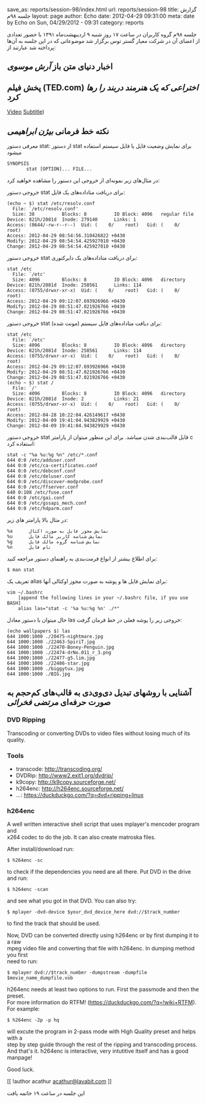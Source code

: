 save_as: reports/session-98/index.html
url: reports/session-98
title: گزارش جلسه ۹۸م
layout: page
author: Echo
date: 2012-04-29 09:31:00
meta: date by Echo on Sun, 04/29/2012 - 09:31
category: reports

جلسه ۹۸م گروه کاربران در ساعت ۱۷ روز شنبه ۹ اردیبهشت‌ماه ۱۳۹۱ با حضور تعدادی
از اعضای آن در شرکت معیار گستر توس برگزار شد موضوعاتی که در این جلسه به آن‌ها
پرداخته شد عبارتند از:  


<!--more-->



## اخبار دنیای متن باز *آرش موسوی*

## پخش فیلم (TED.com) *اختراعی که یک هنرمند دربند را رها کرد*

[Video](http://www.ted.com/talks/mick_ebeling_the_invention_that_unlocked_a_locked_in_artist.html)
[Subtitle](http://tedtalksubtitledownload.appspot.com/get_subtitle?tedtalkid=1115&lang=fa&timeIntro=15330))

## نکته خط فرمانی *بیژن ابراهیمی*

معرفی دستور stat: از دستور stat برای نمایش وضعیت فایل یا فایل سیستم استفاده میشود
```
SYNOPSIS
       stat [OPTION]... FILE...
```

در مثال‌های زیر نمونه‌ای از خروجی این دستور را مشاهده خواهید کرد:

خروجی دستور stat برای دریافت متاداده‌های یک فایل:
```
(echo ~ $) stat /etc/resolv.conf 
  File: `/etc/resolv.conf'
  Size: 38        	Blocks: 8          IO Block: 4096   regular file
Device: 821h/2081d	Inode: 279140      Links: 1
Access: (0644/-rw-r--r--)  Uid: (    0/    root)   Gid: (    0/    root)
Access: 2012-04-29 08:54:56.310426822 +0430
Modify: 2012-04-29 08:54:54.425927010 +0430
Change: 2012-04-29 08:54:54.425927010 +0430
```

خروجی دستور stat برای دریافت متاداده‌های یک دایرکتوری:
```
stat /etc
  File: `/etc'
  Size: 4096      	Blocks: 8          IO Block: 4096   directory
Device: 821h/2081d	Inode: 258561      Links: 114
Access: (0755/drwxr-xr-x)  Uid: (    0/    root)   Gid: (    0/    root)
Access: 2012-04-29 09:12:07.693926966 +0430
Modify: 2012-04-29 08:51:47.021926766 +0430
Change: 2012-04-29 08:51:47.021926766 +0430
```

خروجی دستور stat برای دیافت متاداده‌های فایل سیستم (مونت شده):
```
stat /etc
  File: `/etc'
  Size: 4096      	Blocks: 8          IO Block: 4096   directory
Device: 821h/2081d	Inode: 258561      Links: 114
Access: (0755/drwxr-xr-x)  Uid: (    0/    root)   Gid: (    0/    root)
Access: 2012-04-29 09:12:07.693926966 +0430
Modify: 2012-04-29 08:51:47.021926766 +0430
Change: 2012-04-29 08:51:47.021926766 +0430
(echo ~ $) stat /
  File: `/'
  Size: 4096      	Blocks: 8          IO Block: 4096   directory
Device: 821h/2081d	Inode: 2           Links: 21
Access: (0755/drwxr-xr-x)  Uid: (    0/    root)   Gid: (    0/    root)
Access: 2012-04-28 10:22:04.426149617 +0430
Modify: 2012-04-09 19:41:04.943829929 +0430
Change: 2012-04-09 19:41:04.943829929 +0430
```

خروجی دستور stat قابل قالب‌بندی شدن میباشد. برای این منظور میتوان
از پارامتر c استفاده کرد:
```
stat -c "%a %u:%g %n" /etc/*.conf
644 0:0 /etc/adduser.conf
644 0:0 /etc/ca-certificates.conf
644 0:0 /etc/debconf.conf
644 0:0 /etc/deluser.conf
644 0:0 /etc/discover-modprobe.conf
644 0:0 /etc/ffserver.conf
640 0:108 /etc/fuse.conf
644 0:0 /etc/gai.conf
644 0:0 /etc/gssapi_mech.conf
644 0:0 /etc/hdparm.conf
```

در مثال بالا پارامتر های زیر:

```
%a		نمایش مجوز فایل به صورت اکتال
%u		نمایش شناسه کاربر مالک فایل
%g 		نمایش شناسه گروه مالک فایل
%n		نام فایل
```

برای اطلاع بیشتر از انواع فرمت‌بندی به راهنمای دستور مراجعه کنید:
```
$ man stat
```

تعریف یک alias برای نمایش فایل ها و پوشه به صورت مجوز اوکتالی آنها:

```
vim ~/.bashrc
	[append the following lines in your ~/.bashrc file, if you use BASH]
	alias las="stat -c '%a %u:%g %n' ./*"
```

حال میتوان با دستور معادل las خروجی زیر را پوشه فعلی در خط فرمان گرفت:

```
(echo wallpapers $) las
644 1000:1000 ./20475-nightmare.jpg
644 1000:1000 ./22463-SpiriT.jpg
644 1000:1000 ./22470-Boney-Penguin.jpg
644 1000:1000 ./22474-drNo.011_r_3.png
644 1000:1000 ./22477-g5.lim.jpg
644 1000:1000 ./22486-star.jpg
644 1000:1000 ./biggytux.jpg
644 1000:1000 ./BIG.jpg
```

## آشنایی با روشهای تبدیل دی‌وی‌دی به قالب‌های کم‌حجم به صورت حرفه‌ای *مرتضی فخرائی*


### DVD Ripping

Transcoding or converting DVDs to video files without losing much of its quality.  


### Tools

- transcode: http://transcoding.org/  
- DVDRip:  http://www2.exit1.org/dvdrip/  
- k9copy: http://k9copy.sourceforge.net/  
- h264enc: http://h264enc.sourceforge.net/  
- ...: https://duckduckgo.com/?q=dvd+ripping+linux  

### h264enc

A well written interactive shell script that uses mplayer's mencoder program and  
x264 codec to do the job. It can also create matroska files.   

After install/download run:  


	$ h264enc -sc  

to check if the dependencies you need are all there.
Put DVD in the drive and run:  

	$ h264enc -scan  

and see what you got in that DVD. You can also try:  

	$ mplayer -dvd-device $your_dvd_device_here dvd://$track_number  

to find the track that should be used.  

Now, DVD can be converted directly using h264enc or by first dumping it to a raw  
mpeg video file and converting that file with h264enc. In dumping method you first  
need to run:  

	$ mplayer dvd://$track_number -dumpstream -dumpfile $movie_name_dumpfile.vob  
h264enc needs at least two options to run. First the passmode and then the preset.  
For more information do RTFM! (https://duckduckgo.com/?q=!wiki+RTFM). For example:  

	$ h264enc -2p -p hq  

will excute the program in 2-pass mode with High Quality preset and helps with a  
step by step guide through the rest of the ripping and transcoding process.
And that's it. h264enc is interactive, very intutitive itself and has a good manpage!  

Good luck.

[[ !author acathur acathur@lavabit.com ]]


این جلسه در ساعت ۱۹ خاتمه یافت

